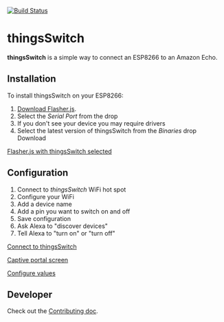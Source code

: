 [![Build Status](https://travis-ci.org/thingsSDK/thingsSwitch.svg?branch=master)](https://travis-ci.org/thingsSDK/thingsSwitch)

# thingsSwitch

__thingsSwitch__ is a simple way to connect an ESP8266 to an Amazon Echo.

## Installation 

To install thingsSwitch on your ESP8266:

1. [Download Flasher.js](https://github.com/thingsSDK/flasher.js/releases).
2. Select the _Serial Port_ from the drop
  1. If you don't see your device you may require drivers
3. Select the latest version of thingsSwitch from the _Binaries_ drop Download

[Flasher.js with thingsSwitch selected](img/flasher.png)

## Configuration

1. Connect to _thingsSwitch_ WiFi hot spot
2. Configure your WiFi
3. Add a device name
4. Add a pin you want to switch on and off
5. Save configuration
6. Ask Alexa to "discover devices"
7. Tell Alexa to "turn <device name> on" or "turn <device name> off"

[Connect to thingsSwitch](img/connect_to_thingsSwitch.jpg)

[Captive portal screen](img/configure.jpg)

[Configure values](img/config_values.jpg)

## Developer

Check out the [Contributing doc](CONTRIBUTING.md).